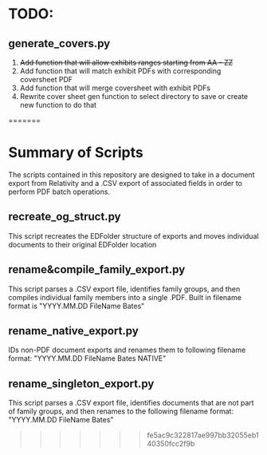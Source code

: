 # TODO:

## generate_covers.py

1. ~~Add function that will allow exhibits ranges starting from AA - ZZ~~
2. Add function that will match exhibit PDFs with corresponding coversheet PDF
3. Add function that will merge coversheet with exhibit PDFs
4. Rewrite cover sheet gen function to select directory to save or create new function to do that
  
=======
# Summary of Scripts
The scripts contained in this repository are designed to take in a document export from Relativity and a .CSV export of associated fields in order to perform PDF batch operations.

## recreate_og_struct.py
This script recreates the EDFolder structure of exports and moves individual documents to their original EDFolder location

## rename&compile_family_export.py
This script parses a .CSV export file, identifies family groups, and then compiles individual family members into a single .PDF. Built in filename format is "YYYY.MM.DD FileName Bates"

## rename_native_export.py
IDs non-PDF document exports and renames them to following filename format: "YYYY.MM.DD FileName Bates NATIVE"

## rename_singleton_export.py
This script parses a .CSV export file, identifies documents that are not part of family groups, and then renames to the following filename format: "YYYY.MM.DD FileName Bates"
>>>>>>> fe5ac9c322817ae997bb32055eb140350fcc2f9b
